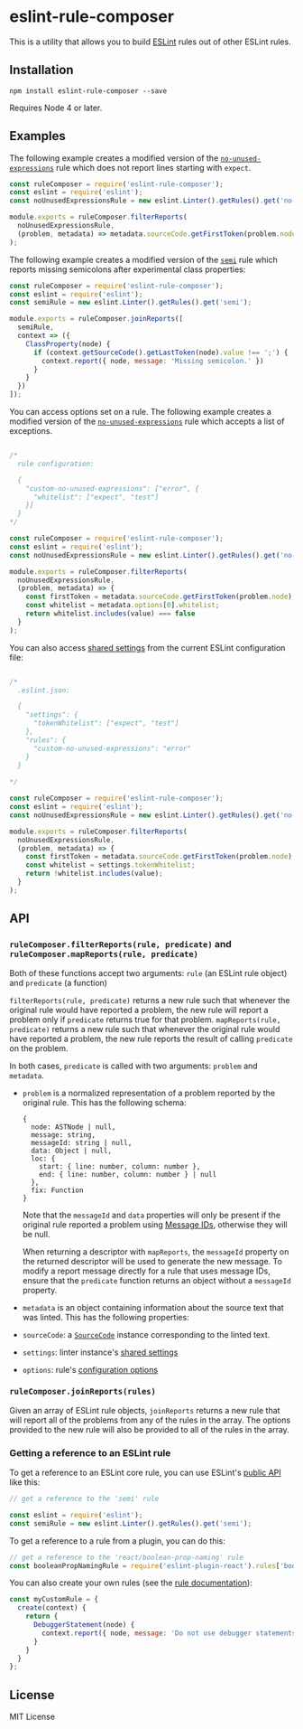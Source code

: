 # eslint-rule-composer

This is a utility that allows you to build [ESLint](https://eslint.org/) rules out of other ESLint rules.

## Installation

```
npm install eslint-rule-composer --save
```

Requires Node 4 or later.

## Examples

The following example creates a modified version of the [`no-unused-expressions`](https://eslint.org/docs/rules/no-unused-expressions) rule which does not report lines starting with `expect`.

```js
const ruleComposer = require('eslint-rule-composer');
const eslint = require('eslint');
const noUnusedExpressionsRule = new eslint.Linter().getRules().get('no-unused-expressions');

module.exports = ruleComposer.filterReports(
  noUnusedExpressionsRule,
  (problem, metadata) => metadata.sourceCode.getFirstToken(problem.node).value !== 'expect'
);
```

The following example creates a modified version of the [`semi`](https://eslint.org/docs/rules/semi) rule which reports missing semicolons after experimental class properties:

```js
const ruleComposer = require('eslint-rule-composer');
const eslint = require('eslint');
const semiRule = new eslint.Linter().getRules().get('semi');

module.exports = ruleComposer.joinReports([
  semiRule,
  context => ({
    ClassProperty(node) {
      if (context.getSourceCode().getLastToken(node).value !== ';') {
        context.report({ node, message: 'Missing semicolon.' })
      }
    }
  })
]);
```

You can access options set on a rule. The following example creates a modified version of the [`no-unused-expressions`](https://eslint.org/docs/rules/no-unused-expressions) rule which accepts a list of exceptions.

```js

/*
  rule configuration:

  {
    "custom-no-unused-expressions": ["error", {
      "whitelist": ["expect", "test"]
    }]
  }
*/

const ruleComposer = require('eslint-rule-composer');
const eslint = require('eslint');
const noUnusedExpressionsRule = new eslint.Linter().getRules().get('no-unused-expressions');

module.exports = ruleComposer.filterReports(
  noUnusedExpressionsRule,
  (problem, metadata) => {
    const firstToken = metadata.sourceCode.getFirstToken(problem.node);
    const whitelist = metadata.options[0].whitelist;
    return whitelist.includes(value) === false
  }
);
```

You can also access [shared settings](https://eslint.org/docs/user-guide/configuring#adding-shared-settings) from the current ESLint configuration file:


```js

/*
  .eslint.json:

  {
    "settings": {
      "tokenWhitelist": ["expect", "test"]
    },
    "rules": {
      "custom-no-unused-expressions": "error"
    }
  }
  
*/

const ruleComposer = require('eslint-rule-composer');
const eslint = require('eslint');
const noUnusedExpressionsRule = new eslint.Linter().getRules().get('no-unused-expressions');

module.exports = ruleComposer.filterReports(
  noUnusedExpressionsRule,
  (problem, metadata) => {
    const firstToken = metadata.sourceCode.getFirstToken(problem.node);
    const whitelist = settings.tokenWhitelist;
    return !whitelist.includes(value);
  }
);
```


## API

### `ruleComposer.filterReports(rule, predicate)` and `ruleComposer.mapReports(rule, predicate)`

Both of these functions accept two arguments: `rule` (an ESLint rule object) and `predicate` (a function)

`filterReports(rule, predicate)` returns a new rule such that whenever the original rule would have reported a problem, the new rule will report a problem only if `predicate` returns true for that problem.
`mapReports(rule, predicate)` returns a new rule such that whenever the original rule would have reported a problem, the new rule reports the result of calling `predicate` on the problem.

In both cases, `predicate` is called with two arguments: `problem` and `metadata`.

* `problem` is a normalized representation of a problem reported by the original rule. This has the following schema:

    ```
    {
      node: ASTNode | null,
      message: string,
      messageId: string | null,
      data: Object | null,
      loc: {
        start: { line: number, column: number },
        end: { line: number, column: number } | null
      },
      fix: Function
    }
    ```

    Note that the `messageId` and `data` properties will only be present if the original rule reported a problem using [Message IDs](https://eslint.org/docs/developer-guide/working-with-rules#messageids), otherwise they will be null.

    When returning a descriptor with `mapReports`, the `messageId` property on the returned descriptor will be used to generate the new message. To modify a report message directly for a rule that uses message IDs, ensure that the `predicate` function returns an object without a `messageId` property.
* `metadata` is an object containing information about the source text that was linted. This has the following properties:

* `sourceCode`: a [`SourceCode`](https://eslint.org/docs/developer-guide/working-with-rules#contextgetsourcecode) instance corresponding to the linted text.
* `settings`: linter instance's [shared settings](https://eslint.org/docs/user-guide/configuring#adding-shared-settings)
* `options`: rule's [configuration options](https://eslint.org/docs/developer-guide/working-with-rules#contextoptions)

### `ruleComposer.joinReports(rules)`

Given an array of ESLint rule objects, `joinReports` returns a new rule that will report all of the problems from any of the rules in the array. The options provided to the new rule will also be provided to all of the rules in the array.

### Getting a reference to an ESLint rule

To get a reference to an ESLint core rule, you can use ESLint's [public API](https://eslint.org/docs/developer-guide/nodejs-api) like this:

```js
// get a reference to the 'semi' rule

const eslint = require('eslint');
const semiRule = new eslint.Linter().getRules().get('semi');
```

To get a reference to a rule from a plugin, you can do this:

```js
// get a reference to the 'react/boolean-prop-naming' rule
const booleanPropNamingRule = require('eslint-plugin-react').rules['boolean-prop-naming'];
```

You can also create your own rules (see the [rule documentation](https://eslint.org/docs/developer-guide/working-with-rules)):

```js
const myCustomRule = {
  create(context) {
    return {
      DebuggerStatement(node) {
        context.report({ node, message: 'Do not use debugger statements.' });
      }
    }
  }
};
```

## License

MIT License
